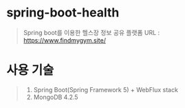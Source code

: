 # spring-boot-health
> Spring boot를 이용한 헬스장 정보 공유 플랫폼
> URL : https://www.findmygym.site/

# 사용 기술
> 1. Spring Boot(Spring Framework 5) + WebFlux stack
> 2. MongoDB 4.2.5
